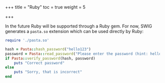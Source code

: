 +++
title = "Ruby"
toc = true
weight = 5

+++

In the future Ruby will be supported through a Ruby gem. For now, SWIG generates
a `pasta.so` extension which can be used directly by Ruby:

```ruby
require './pasta.so'

hash = Pasta::hash_password("hello123")
password = Pasta::read_password("Please enter the password (hint: hello123):")
if Pasta::verify_password(hash, password)
    puts "Correct password"
else
    puts "Sorry, that is incorrect"
end
```
